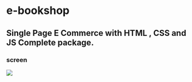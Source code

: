 # e-bookshop

## Single Page E Commerce with HTML , CSS and JS Complete package.

### screen
![](screen.gif)
